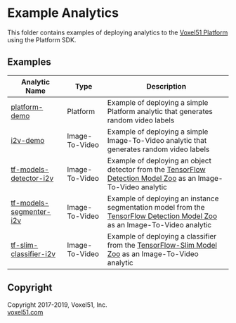 # Example Analytics

This folder contains examples of deploying analytics to the
[Voxel51 Platform](https://console.voxel51.com) using the Platform SDK.


## Examples

| Analytic Name | Type | Description |
| ------------- | ---- | ----------- |
| [platform-demo](platform-demo/README.md) | Platform | Example of deploying a simple Platform analytic that generates random video labels |
| [i2v-demo](i2v-demo/README.md) | Image-To-Video | Example of deploying a simple Image-To-Video analytic that generates random video labels |
| [tf-models-detector-i2v](tf-models-detector-i2v/README.md) | Image-To-Video | Example of deploying an object detector from the [TensorFlow Detection Model Zoo](https://github.com/tensorflow/models/blob/master/research/object_detection/g3doc/detection_model_zoo.md) as an Image-To-Video analytic |
| [tf-models-segmenter-i2v](tf-models-segmenter-i2v/README.md) | Image-To-Video | Example of deploying an instance segmentation model from the [TensorFlow Detection Model Zoo](https://github.com/tensorflow/models/blob/master/research/object_detection/g3doc/detection_model_zoo.md) as an Image-To-Video analytic |
| [tf-slim-classifier-i2v](tf-slim-classifier-i2v/README.md) | Image-To-Video | Example of deploying a classifier from the [TensorFlow-Slim Model Zoo](https://github.com/tensorflow/models/tree/master/research/slim) as an Image-To-Video analytic |


## Copyright

Copyright 2017-2019, Voxel51, Inc.<br>
[voxel51.com](https://voxel51.com)
